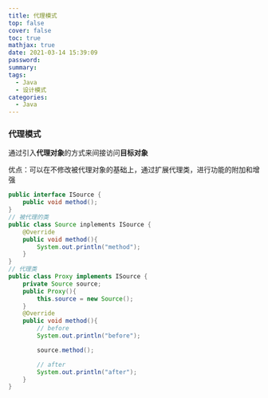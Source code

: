 ```yaml
---
title: 代理模式
top: false
cover: false
toc: true
mathjax: true
date: 2021-03-14 15:39:09
password:
summary:
tags:
  - Java
  - 设计模式
categories:
  - Java
---
```


### 代理模式

通过引入**代理对象**的方式来间接访问**目标对象**

优点：可以在不修改被代理对象的基础上，通过扩展代理类，进行功能的附加和增强

```java
public interface ISource {
    public void method();
}
// 被代理的类
public class Source inplements ISource {
    @Override
    public void method(){
        System.out.println("method");
    }
}
// 代理类
public class Proxy implements ISource {
    private Source source;
    public Proxy(){
        this.source = new Source();
    }
    @Override
    public void method(){
        // before
        System.out.println("before");

        source.method();

        // after
        System.out.println("after");
    }
}
```
